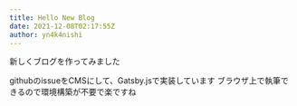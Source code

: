 ```yaml
---
title: Hello New Blog
date: 2021-12-08T02:17:55Z
author: yn4k4nishi
---
```


新しくブログを作ってみました

githubのissueをCMSにして、Gatsby.jsで実装しています
ブラウザ上で執筆できるので環境構築が不要で楽ですね


